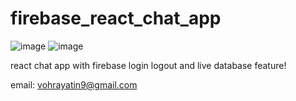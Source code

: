 # firebase_react_chat_app

![image](https://user-images.githubusercontent.com/96340665/233794676-052010e1-ac33-492e-9a33-34115acae743.png)
![image](https://user-images.githubusercontent.com/96340665/233794684-8673c64f-5559-4ad3-9a6c-d69190b0c55c.png)

react chat app with firebase login logout and live database feature!

email: vohrayatin9@gmail.com
